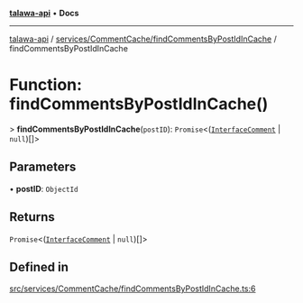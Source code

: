 [**talawa-api**](../../../../README.md) • **Docs**

***

[talawa-api](../../../../modules.md) / [services/CommentCache/findCommentsByPostIdInCache](../README.md) / findCommentsByPostIdInCache

# Function: findCommentsByPostIdInCache()

\> **findCommentsByPostIdInCache**(`postID`): `Promise`\<([`InterfaceComment`](../../../../models/Comment/interfaces/InterfaceComment.md) \| `null`)[]\>

## Parameters

• **postID**: `ObjectId`

## Returns

`Promise`\<([`InterfaceComment`](../../../../models/Comment/interfaces/InterfaceComment.md) \| `null`)[]\>

## Defined in

[src/services/CommentCache/findCommentsByPostIdInCache.ts:6](https://github.com/PalisadoesFoundation/talawa-api/blob/2f8fb6988cd34004fbbf76550c8eef691b861a19/src/services/CommentCache/findCommentsByPostIdInCache.ts#L6)
